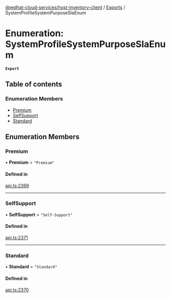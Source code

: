 [@redhat-cloud-services/host-inventory-client](../README.md) / [Exports](../modules.md) / SystemProfileSystemPurposeSlaEnum

# Enumeration: SystemProfileSystemPurposeSlaEnum

**`Export`**

## Table of contents

### Enumeration Members

- [Premium](SystemProfileSystemPurposeSlaEnum.md#premium)
- [SelfSupport](SystemProfileSystemPurposeSlaEnum.md#selfsupport)
- [Standard](SystemProfileSystemPurposeSlaEnum.md#standard)

## Enumeration Members

### Premium

• **Premium** = ``"Premium"``

#### Defined in

[api.ts:2369](https://github.com/RedHatInsights/javascript-clients/blob/master/packages/host-inventory/api.ts#L2369)

___

### SelfSupport

• **SelfSupport** = ``"Self-Support"``

#### Defined in

[api.ts:2371](https://github.com/RedHatInsights/javascript-clients/blob/master/packages/host-inventory/api.ts#L2371)

___

### Standard

• **Standard** = ``"Standard"``

#### Defined in

[api.ts:2370](https://github.com/RedHatInsights/javascript-clients/blob/master/packages/host-inventory/api.ts#L2370)
